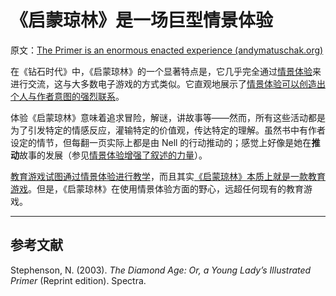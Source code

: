 # 《启蒙琼林》是一场巨型情景体验

原文：[The Primer is an enormous enacted experience (andymatuschak.org)](https://notes.andymatuschak.org/zY9FkPizEf7uncVi5NdWyMc)

在《钻石时代》中，《启蒙琼林》的一个显著特点是，它几乎完全通过[情景体验](https://notes.andymatuschak.org/z92TGMiBsnraf5KXxSTNkBJ)来进行交流，这与大多数电子游戏的方式类似。它直观地展示了[情景体验可以创造出个人与作者意图的强烈联系](https://notes.andymatuschak.org/zJxSaJaCeXZsY7pH2Q6t89t)。

体验《启蒙琼林》意味着追求冒险，解谜，讲故事等——然而，所有这些活动都是为了引发特定的情感反应，灌输特定的价值观，传达特定的理解。虽然书中有作者设定的情节，但每翻一页实际上都是由 Nell 的行动推动的；感觉上好像是她在**推动**故事的发展（参见[情景体验增强了叙述的力量](https://notes.andymatuschak.org/zQ9BWTY2JK6eJvCSqupc7UF)）。

[教育游戏试图通过情景体验进行教学](https://notes.andymatuschak.org/zB3bu9n53v6UCnqUYKxdAtG)，而且其实[《启蒙琼林》本质上就是一款教育游戏](https://notes.andymatuschak.org/zR6yKT7q1nZfQwYFy5Y3kqT)。但是，《启蒙琼林》在使用情景体验方面的野心，远超任何现有的教育游戏。

------

## 参考文献

Stephenson, N. (2003). *The Diamond Age: Or, a Young Lady’s Illustrated Primer* (Reprint edition). Spectra.